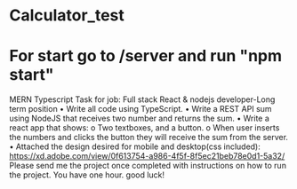 # Calculator_test

# For start go to /server and run "npm start"

MERN Typescript
Task for job: Full stack React & nodejs
developer-Long term position
• Write all code using TypeScript.
• Write a REST API sum using NodeJS that receives two
number and returns the sum.
• Write a react app that shows:
o Two textboxes, and a button.
o When user inserts the numbers and clicks the
button they will receive the sum from the server.
• Attached the design desired for mobile and desktop(css
included):
https://xd.adobe.com/view/0f613754-a986-4f5f-8f5ec21beb78e0d1-5a32/
Please send me the project once completed with instructions
on how to run the project.
You have one hour. good luck!
